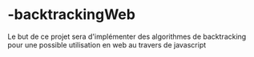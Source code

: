 # -backtrackingWeb
Le but de ce projet sera d'implémenter des algorithmes de backtracking  pour une possible utilisation en web au travers de javascript
